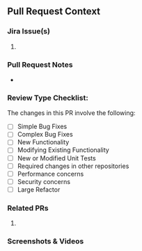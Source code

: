 ## Pull Request Context
### Jira Issue(s)
<!--- List the URLs to any Jira tickets related to this PR -->
1. 

### Pull Request Notes
<!--- Describe your changes in detail to provide the reviewers with more context -->
- 

### Review Type Checklist:
<!--- Let the reviewers know what type of review you're looking for based on the following checklist -->
<!--- Add an 'x' between each [ ] that apply to your changes. -->
The changes in this PR involve the following:
* [ ] Simple Bug Fixes
* [ ] Complex Bug Fixes
* [ ] New Functionality
* [ ] Modifying Existing Functionality
* [ ] New or Modified Unit Tests
* [ ] Required changes in other repositories
* [ ] Performance concerns
* [ ] Security concerns
* [ ] Large Refactor

### Related PRs
<!--- Link to any additional PRs related to the review.  This could be in other repos or previous reviews that this PR builds ontop of. -->
1.

### Screenshots & Videos
<!--- Attach any screenshots, GIFs or Videos of the completed work to provide the reviewers with more context -->
